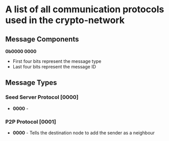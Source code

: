 # A list of all communication protocols used in the crypto-network

## Message Components
**0b0000 0000**
* First four bits represent the message type
* Last four bits represent the message ID

## Message Types 

### Seed Server Protocol [0000]
* **0000** - 

### P2P Protocol [0001]
* **0000** - Tells the destination node to add the sender as a neighbour
